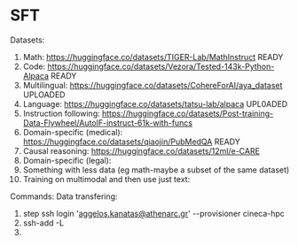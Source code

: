# SFT

Datasets:
1) Math: https://huggingface.co/datasets/TIGER-Lab/MathInstruct READY
2) Code: https://huggingface.co/datasets/Vezora/Tested-143k-Python-Alpaca READY
3) Multilingual: https://huggingface.co/datasets/CohereForAI/aya_dataset UPLOADED
4) Language: https://huggingface.co/datasets/tatsu-lab/alpaca UPL0ADED
5) Instruction following: https://huggingface.co/datasets/Post-training-Data-Flywheel/AutoIF-instruct-61k-with-funcs
6) Domain-specific (medical): https://huggingface.co/datasets/qiaojin/PubMedQA READY
7) Causal reasoning: https://huggingface.co/datasets/12ml/e-CARE  
8) Domain-specific (legal): 
9) Something with less data (eg math-maybe a subset of the same dataset)
10) Training on multimodal and then use just text:



Commands:
Data transfering:
1) step ssh login 'aggelos.kanatas@athenarc.gr' --provisioner cineca-hpc
2) ssh-add -L
3) 

